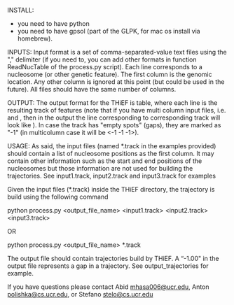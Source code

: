 
INSTALL:
- you need to have python
- you need to have gpsol (part of the GLPK, for mac os install via homebrew). 

INPUTS:
Input format is a set of comma-separated-value text files using the "," delimiter (if you need to, you can add other formats in function ReadNucTable of the process.py script). Each line corresponds to a nucleosome (or other genetic feature). The first column is the genomic location. Any other column is ignored at this point (but could be used in the future). All files should have the same number of columns. 

OUTPUT:
The output format for the THiEF is table, where each line is the resulting track of features (note that if you have multi column input files, i.e. <x1 a1 b1> and <y2 p2 q2>, then in the output the line corresponding to corresponding track will look like <x1 a1 b1 y2 p2 q2>). In case the track has "empty spots" (gaps), they are marked as "-1" (in multicolumn case it will be <-1 -1 -1>).

USAGE:
As said, the input files (named *.track in the examples provided) should contain a list of nucleosome positions as the first column. It may contain other information such as the start and end positions of the nucleosomes but those information are not used for building the trajectories. See input1.track, input2.track and input3.track for examples

Given the input files (*.track) inside the THiEF directory, the trajectory is build using the following command

python process.py <output_file_name> <input1.track> <input2.track> <input3.track>

OR

python process.py <output_file_name> *.track

The output file should contain trajectories build by THiEF. A “-1.00" in the output file represents a gap in a trajectory. See output_trajectories for example.

If you have questions please contact Abid <mhasa006@ucr.edu>, Anton <polishka@cs.ucr.edu>, or Stefano <stelo@cs.ucr.edu>
